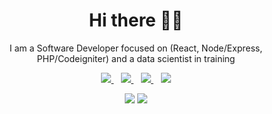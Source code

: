 <h1 align='center'>Hi there 👋🏾</h1>

<p align='center'>I am a Software Developer focused on (React, Node/Express, PHP/Codeigniter) and a data scientist in training </p>

<p align='center'>
	<!-- <a href="" target="_blank">
		<img src="https://img.shields.io/badge/WHATSAPP-%2325D366.svg?&style=for-the-badge&logo=whatsapp&logoColor=white" />
	</a>&nbsp;&nbsp; -->
	<a href="https://twitter.com/jpregbaha" target="_blank">
		<img src="https://img.shields.io/badge/twitter-%231DA1F2.svg?&style=for-the-badge&logo=twitter&logoColor=white" />
	</a>&nbsp;&nbsp;
	<a href="https://www.linkedin.com/in/joshua-pregbaha-01a748b9/" target="_blank">
		<img src="https://img.shields.io/badge/linkedin-%230077B5.svg?&style=for-the-badge&logo=linkedin&logoColor=white" />
	</a>&nbsp;&nbsp;
	<a href="mailto:jpregbaha@gmail.com" target="_blank">
		<img src="https://img.shields.io/badge/email me-%23D14836.svg?&style=for-the-badge&logo=gmail&logoColor=white" />
	</a>&nbsp;&nbsp;
	<img src="https://gpvc.arturio.dev/j22pregbaha" />
	<p align = "center">
		<img src = "https://github-readme-stats.vercel.app/api?username=j22pregbaha&show_icons=true&theme=tokyonight&line_height=27">
		<img src = "https://github-readme-stats.vercel.app/api/top-langs/?username=j22pregbaha&hide=css,java,html&theme=tokyonight">
	</p>
</p>